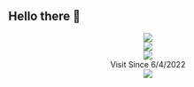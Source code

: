 ## Hello there 👋
<p align="center">
  <img src="https://github-profile-trophy.vercel.app/?username=Nouzaria&theme=nord"/><br/>
  <img src="https://github-readme-stats.vercel.app/api?username=Nouzaria&show_icons=true&theme=vue-dark"/><br/>
  <img src="https://github-readme-stats.vercel.app/api/top-langs/?username=Nouzaria&layout=compact&theme=vue-dark&hide=css,html"/><br/>Visit Since 6/4/2022<br/>
  <a href="https://count.getloli.com/"><img src="https://count.getloli.com/get/@v?theme=rule34"/></a><br/>
</p>


<!--
**Nouzaria/Nouzaria** is a ✨ _special_ ✨ repository because its `README.md` (this file) appears on your GitHub profile.

Here are some ideas to get you started:

- 🔭 I’m currently working on ...
- 🌱 I’m currently learning ...
- 👯 I’m looking to collaborate on ...
- 🤔 I’m looking for help with ...
- 💬 Ask me about ...
- 📫 How to reach me: ...
- 😄 Pronouns: ...
- ⚡ Fun fact: ...
-->
